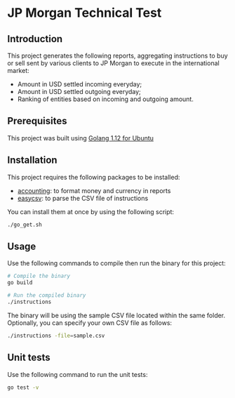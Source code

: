 
# JP Morgan Technical Test


## Introduction

This project generates the following reports, aggregating instructions to buy or sell sent by various clients to JP Morgan to execute in the international market:

- Amount in USD settled incoming everyday;
- Amount in USD settled outgoing everyday;
- Ranking of entities based on incoming and outgoing amount.


## Prerequisites

This project was built using [Golang 1.12 for Ubuntu](https://github.com/golang/go/wiki/Ubuntu)


## Installation

This project requires the following packages to be installed:

- [accounting](https://github.com/leekchan/accounting): to format money and currency in reports
- [easycsv](https://github.com/yunabe/easycsv): to parse the CSV file of instructions

You can install them at once by using the following script:

```sh
./go_get.sh
```


## Usage

Use the following commands to compile then run the binary for this project:

```sh
# Compile the binary
go build

# Run the compiled binary
./instructions
```

The binary will be using the sample CSV file located within the same folder. Optionally, you can specify your own CSV file as follows:

```sh
./instructions -file=sample.csv
```


## Unit tests

Use the following command to run the unit tests:

```sh
go test -v
```
